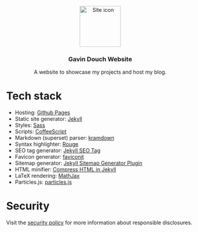 <p align="center">
    <a href="https://gavindou.ch">
        <img src="https://gavindou.ch/assets/images/favicons/favicon-192.png" alt="Site icon" style="width: 110px; height: 110px;">
    </a>
</p>
<h3 align="center">Gavin Douch Website</h3>
<p align="center">A website to showcase my projects and host my blog.</p>

# Tech stack
- Hosting: [Github Pages](https://pages.github.com)
- Static site generator: [Jekyll](https://jekyllrb.com)
- Styles: [Sass](https://sass-lang.com/documentation/syntax)
- Scripts: [CoffeeScript](https://coffeescript.org)
- Markdown (superset) parser: [kramdown](https://kramdown.gettalong.org)
- Syntax highlighter: [Rouge](http://rouge.jneen.net)
- SEO tag generator: [Jekyll SEO Tag](https://github.com/jekyll/jekyll-seo-tag)
- Favicon generator: [faviconit](http://faviconit.com/en)
- Sitemap generator: [Jekyll Sitemap Generator Plugin](https://github.com/jekyll/jekyll-sitemap)
- HTML minifier: [Compress HTML in Jekyll](http://jch.penibelst.de)
- LaTeX rendering: [MathJax](https://www.mathjax.org)
- Particles.js: [particles.js](https://vincentgarreau.com/particles.js/)

# Security
Visit the [security policy](https://github.com/Coedice/website/security/policy) for more information about responsible disclosures.
